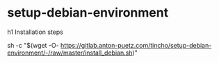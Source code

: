 # setup-debian-environment

h1 Installation steps

sh -c "$(wget -O- https://gitlab.anton-puetz.com/tincho/setup-debian-environment/-/raw/master/install_debian.sh)"

